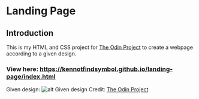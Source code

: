# Landing Page

## Introduction

This is my HTML and CSS project for [The Odin Project](https://www.theodinproject.com/lessons/foundations-landing-page) to create a webpage according to a given design.

### View here: <https://kennotfindsymbol.github.io/landing-page/index.html>

Given design: 
![alt Given design](https://cdn.statically.io/gh/TheOdinProject/curriculum/81a5d553f4073e593d23a6ab00d50eef8620796d/foundations/html_css/project/imgs/01.png)
Credit: [The Odin Project](https://www.theodinproject.com/)